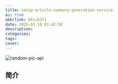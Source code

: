 ```yaml
---
title: setup-article-summary-generation-service
ai: true
abbrlink: 66ccb3f1
date: 2025-01-18 01:42:50
description:
categories:
tags:
cover:
---
```


<!-- markdownlint-disable-next-line MD033 -->
<meta name="referrer" content="no-referrer"/>

![random-pic-api](https://cover.dong4j.ink:1024)

## 简介
